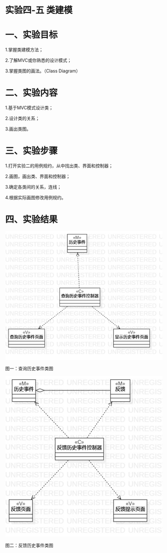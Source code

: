 # 实验四-五 类建模

# 一、实验目标

1.掌握类建模方法；

2.了解MVC或你熟悉的设计模式；

3.掌握类图的画法。（Class Diagram）

# 二、实验内容

1.基于MVC模式设计类；

2.设计类的关系；

3.画出类图。

# 三、实验步骤

1.打开实验二的用例规约，从中找出类、界面和控制器；

2.画图，画出类、界面和控制器；

3.确定各类间的关系，连线；

4.根据实际画图修改用例规约。

# 四、实验结果

![查询历史事件类图](./lab4-5Class1.jpg)

图一：查询历史事件类图

![反馈历史事件类图](./lab4-5Class2.jpg)

图二：反馈历史事件类图